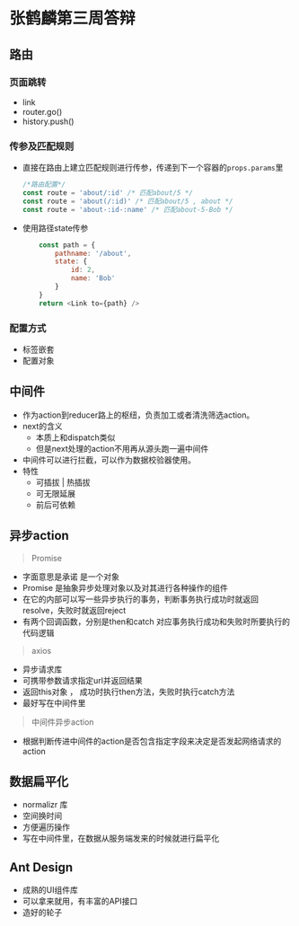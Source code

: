 # 张鹤麟第三周答辩

路由
---

### 页面跳转
* link
* router.go()
* history.push()
### 传参及匹配规则
* 直接在路由上建立匹配规则进行传参，传递到下一个容器的`props.params`里
    ```js
    /*路由配置*/
    const route = 'about/:id' /* 匹配about/5 */
    const route = 'about(/:id)' /* 匹配about/5 , about */
    const route = 'about-:id-:name' /* 匹配about-5-Bob */ 
    ```
* 使用路径state传参
    ```js
        const path = {
            pathname: '/about',
            state: {
                id: 2,
                name: 'Bob'
            }
        }
        return <Link to={path} />
    ```

### 配置方式
* 标签嵌套
* 配置对象

中间件
---
* 作为action到reducer路上的枢纽，负责加工或者清洗筛选action。
* next的含义 
    * 本质上和dispatch类似
    * 但是next处理的action不用再从源头跑一遍中间件
* 中间件可以进行拦截，可以作为数据校验器使用。
* 特性
    * 可插拔 | 热插拔
    * 可无限延展
    * 前后可依赖

异步action
---
> Promise
* 字面意思是承诺 是一个对象
* Promise 是抽象异步处理对象以及对其进行各种操作的组件
* 在它的内部可以写一些异步执行的事务，判断事务执行成功时就返回resolve，失败时就返回reject
* 有两个回调函数，分别是then和catch 对应事务执行成功和失败时所要执行的代码逻辑
> axios
* 异步请求库
* 可携带参数请求指定url并返回结果
* 返回this对象 ， 成功时执行then方法，失败时执行catch方法
* 最好写在中间件里
> 中间件异步action
* 根据判断传进中间件的action是否包含指定字段来决定是否发起网络请求的action


数据扁平化
---
* normalizr 库
* 空间换时间
* 方便遍历操作
* 写在中间件里，在数据从服务端发来的时候就进行扁平化

Ant Design
---
* 成熟的UI组件库
* 可以拿来就用，有丰富的API接口
* 造好的轮子

